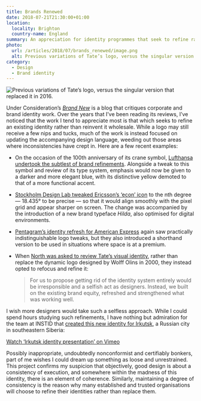 ```yaml
---
title: Brands Renewed
date: 2018-07-21T21:30:00+01:00
location:
  locality: Brighton
  country-name: England
summary: An appreciation for identity programmes that seek to refine rather than reinvent.
photo:
  url: /articles/2018/07/brands_renewed/image.png
  alt: Previous variations of Tate’s logo, versus the singular version that replaced it in 2016.
category:
  - Design
  - Brand identity
---
```

![](image.png 'Previous variations of Tate’s logo, versus the singular version that replaced it in 2016.')

Under Consideration’s [_Brand New_][1] is a blog that critiques corporate and brand identity work. Over the years that I’ve been reading its reviews, I’ve noticed that the work I tend to appreciate most is that which seeks to refine an existing identity rather than reinvent it wholesale. While a logo may still receive a few nips and tucks, much of the work is instead focused on updating the accompanying design language, weeding out those areas where inconsistencies have crept in. Here are a few recent examples:

* On the occasion of the 100th anniversary of its crane symbol, [Lufthansa undertook the subtlest of brand refinements][2]. Alongside a tweak to this symbol and review of its type system, emphasis would now be given to a darker and more elegant blue, with its distinctive yellow demoted to that of a more functional accent.

* [Stockholm Design Lab tweaked Ericsson’s ‘econ’ icon][3] to the nth degree — 18.435° to be precise — so that it would align smoothly with the pixel grid and appear sharper on screen. The change was accompanied by the introduction of a new brand typeface *Hilda*, also optimised for digital environments.

* [Pentagram’s identity refresh for American Express][4] again saw practically indistinguishable logo tweaks, but they also introduced a shorthand version to be used in situations where space is at a premium.

* When [North was asked to review Tate’s visual identity][5], rather than replace the dynamic logo designed by Wolff Olins in 2000, they instead opted to refocus and refine it:

  > For us to propose getting rid of the identity system entirely would be irresponsible and a selfish act as designers. Instead, we built on the existing brand equity, refreshed and strengthened what was working well.

I wish more designers would take such a selfless approach. While I could spend hours studying such refinements, I have nothing but admiration for the team at INSTID that [created this new identity for Irkutsk][6], a Russian city in southeastern Siberia:

[Watch ‘Irkutsk identity presentation’ on Vimeo](https://vimeo.com/265662317)

Possibly inappropriate, undoubtedly nonconformist and certifiably bonkers, part of me wishes I could dream up something as loose and unrestrained. This project confirms my suspicion that objectively, good design is about a consistency of execution, and somewhere within the madness of this identity, there is an element of coherence. Similarly, maintaining a degree of consistency is the reason why many established and trusted organisations will choose to refine their identities rather than replace them.

[1]: https://www.underconsideration.com/brandnew/
[2]: https://www.underconsideration.com/brandnew/archives/new_logo_identity_and_livery_for_lufthansa_done_in_house.php
[3]: https://www.underconsideration.com/brandnew/archives/new_icon_and_identity_for_ericsson_by_stockholm_design_lab.php
[4]: https://www.underconsideration.com/brandnew/archives/new_logo_and_identity_for_american_express_by_pentagram.php
[5]: https://www.underconsideration.com/brandnew/archives/new_logo_and_identity_for_tate_by_north.php
[6]: https://www.underconsideration.com/brandnew/archives/new_logo_and_identity_for_irkutsk_by_instid.php
